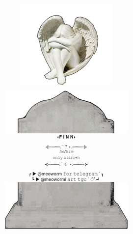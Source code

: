 <p align="center"
<br> <img width="300" src="https://github.com/meoworm/meoworm/blob/main/ангелок.PNG" 
</p>
<p align="center"
<br> <img width="400" src="https://github.com/meoworm/meoworm/blob/main/перв.PNG"     

       
<br> ◖𝐅 𝐈 𝐍 𝐍◗
</p> 

<p align="center"
<br>⊰┄─┉─.¨ † ⋆.─┉─┄⊱
<br><sup><i>𝚑𝚎/𝚑𝚒𝚖</i></sup>
<br> <sup>𝚘𝚗𝚕𝚢 𝚠𝟸𝚒/𝚌+𝚑</sup>
<br>⊰┄─┉─.¨ ☾ ⋆.─┉─┄⊱

<p align="center"
<br> ┍ ► @meoworm 𝚏𝚘𝚛 𝚝𝚎𝚕𝚎𝚐𝚛𝚊𝚖 ` ┒
<br> ┗  ► @meowormi 𝚊𝚛𝚝 𝚝𝚐𝚌 ` ੈ˚   ┙
<br> <img width="400" src="https://github.com/meoworm/meoworm/blob/main/второ.PNG"    
</p>

